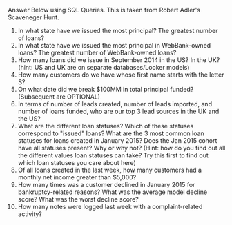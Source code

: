 Answer Below using SQL Queries. This is taken from Robert Adler's Scaveneger Hunt. 

1) In what state have we issued the most principal? The greatest number of loans?  
2) In what state have we issued the most principal in WebBank-owned loans? The greatest number of WebBank-owned loans?  
3) How many loans did we issue in September 2014 in the US? In the UK? (hint: US and UK are on separate databases/Looker models)  
4) How many customers do we have whose first name starts with the letter S?  
5) On what date did we break $100MM in total principal funded? 
(Subsequent are OPTIONAL)  
6) In terms of number of leads created, number of leads imported, and number of loans funded, who are our top 3 lead sources in the UK and the US?  
7) What are the different loan statuses? Which of these statuses correspond to "issued" loans? What are the 3 most common loan statuses for loans created in January 2015? Does the Jan 2015 cohort have all statuses present? Why or why not? (Hint: how do you find out all the different values loan statuses can take? Try this first to find out which loan statuses you care about here)  
8) Of all loans created in the last week, how many customers had a monthly net income greater than $5,000?  
9) How many times was a customer declined in January 2015 for bankruptcy-related reasons? What was the average model decline score? What was the worst decline score?  
10) How many notes were logged last week with a complaint-related activity?

